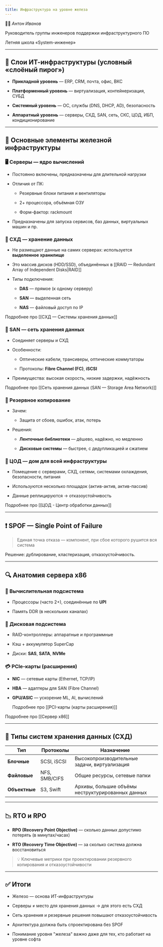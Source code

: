 ```yaml
---
title: Инфраструктура на уровне железа
---
```


👨‍🏫 *Антон Иванов*

Руководитель группы инженеров поддержки инфраструктурного ПО

Летняя школа «System-инженер»

---

## 📐 Слои ИТ-инфраструктуры (условный «слоёный пирог»)

- **Прикладной уровень** — ERP, CRM, почта, офис, ВКС

- **Платформенный уровень** — виртуализация, контейнеризация, СУБД

- **Системный уровень** — ОС, службы (DNS, DHCP, AD), безопасность

- **Аппаратный уровень** — серверы, СХД, SAN, сеть, СКС, ЦОД, ИБП, кондиционирование

---

## 🔧 Основные элементы железной инфраструктуры

### 🖥️ Серверы — ядро вычислений

- Постоянно включены, предназначены для длительной нагрузки

- Отличия от ПК:

  - Резервные блоки питания и вентиляторы

  - 2+ процессора, объёмная ОЗУ

  - Форм-фактор: rackmount

- Предназначены для запуска сервисов, баз данных, виртуальных машин и пр.

### 💽 СХД — хранение данных

- Не размещают данные на самих серверах: используется **выделенное хранилище**

- Это массив дисков (HDD/SSD), объединённых в [[RAID — Redundant Array of Independent Disks|RAID]]

- Типы подключения:

  - **DAS** — прямое (к одному серверу)

  - **SAN** — выделенная сеть

  - **NAS** — файловый доступ по IP

Подробнее про [[СХД — Системы хранения данных]]

### 🔗 SAN — сеть хранения данных

- Соединяет серверы и СХД

- Особенности:

  - Оптические кабели, трансиверы, оптические коммутаторы

  - Протоколы: **Fibre Channel (FC)**, **iSCSI**

- Преимущества: высокая скорость, низкие задержки, надёжность

Подробнее про [[Сеть хранения данных (SAN — Storage Area Network)]]

### 🔁 Резервное копирование

- Зачем:

  - Защита от сбоев, ошибок, атак, потерь

- Решения:

  - **Ленточные библиотеки** — дёшево, надёжно, но медленно

  - **Дисковые системы** — быстрее, с дедупликацией и сжатием

### 🏢 ЦОД — дом для всей инфраструктуры

- Помещение с серверами, СХД, сетями, системами охлаждения, безопасности, питания

- Используются несколько площадок (актив-актив, актив-пассив)

- Данные реплицируются → отказоустойчивость

Подробнее про [[ЦОД - Центр обработки данных]]

---

## ❗ SPOF — Single Point of Failure

> Единая точка отказа — компонент, при сбое которого рушится вся система

Решение: дублирование, кластеризация, отказоустойчивость.

---

## 🔍 Анатомия сервера x86

### 🧠 Вычислительная подсистема

- Процессоры (часто 2+), соединённые по **UPI**

- Память DDR (в нескольких каналах)

### 💾 Дисковая подсистема

- RAID-контроллеры: аппаратные и программные

- Кэш + аккумулятор SuperCap

- Диски: **SAS**, **SATA**, **NVMe**

### 💳 PCIe-карты (расширения)

- **NIC** — сетевые карты (Ethernet, TCP/IP)

- **HBA** — адаптеры для SAN (Fibre Channel)

- **GPU/ASIC** — ускорение ML, AI, вычислений

  Подробнее про [[PCI-карты (карты расширения)]]

Подробнее про [[Сервер x86]]

---

## 💾 Типы систем хранения данных (СХД)

| Тип        | Протоколы      | Назначение                                      |
|------------|----------------|-------------------------------------------------|
| **Блочные**  | SCSI, iSCSI     | Высокопроизводительные задачи, виртуализация    |
| **Файловые** | NFS, SMB/CIFS   | Общие ресурсы, сетевые папки                    |
| **Объектные**| S3, Swift       | Архивы, большие объёмы неструктурированных данных |

---

## 📉 RTO и RPO

- **RPO (Recovery Point Objective)** — сколько данных допустимо потерять (в минутах/часах)

- **RTO (Recovery Time Objective)** — за сколько система должна восстановиться

> 💡 Ключевые метрики при проектировании резервного копирования и отказоустойчивости

---

## ✅ Итоги

- Железо — основа ИТ-инфраструктуры

- Серверы ≠ место для хранения данных → для этого есть СХД

- Сеть хранения и резервные решения повышают отказоустойчивость

- Архитектура должна быть спроектирована без SPOF

- Понимание уровня "железа" важно даже для тех, кто работает на уровне софта

